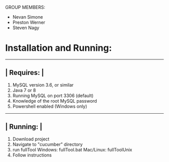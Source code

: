 GROUP MEMBERS:
   - Nevan Simone
   - Preston Werner
   - Steven Nagy
   
# Installation and Running:
_____________
| Requires: |
-------------
1. MySQL version 3.6, or similar
2. Java 7 or 8
3. Running MySQL on port 3306 (default)
4. Knowledge of the root MySQL password
5. Powershell enabled (Windows only)

_____________
| Running: |
-------------
1. Download project
2. Navigate to "cucumber" directory
3. run fullTool
   Windows: fullTool.bat
   Mac/Linux: fullToolUnix
4. Follow instructions
